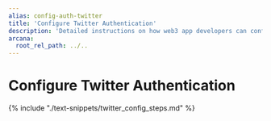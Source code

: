 ```yaml
---
alias: config-auth-twitter
title: 'Configure Twitter Authentication'
description: 'Detailed instructions on how web3 app developers can configure Twitter authentication to onboard users in apps that are integrated with the Arcana Auth SDK.'
arcana:
  root_rel_path: ../..
---
```


# Configure Twitter Authentication

{% include "./text-snippets/twitter_config_steps.md" %}